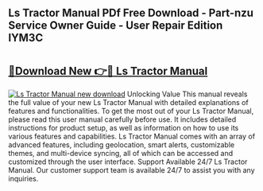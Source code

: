 ## Ls Tractor Manual PDf Free Download - Part-nzu Service Owner Guide - User Repair Edition lYM3C

# <h2><a href="http://bc49707.oget.top/?id=Ls+Tractor+Manual">🔗Download New 👉🔴 Ls Tractor Manual</a></h2>

[![Ls Tractor Manual new download](https://i.imgur.com/5g1atiW.png)](http://bc49707.oget.top/?id=Ls+Tractor+Manual)
Unlocking Value This manual reveals the full value of your new Ls Tractor Manual with detailed explanations of features and functionalities. To get the most out of your Ls Tractor Manual, please read this user manual carefully before use. It includes detailed instructions for product setup, as well as information on how to use its various features and capabilities. Ls Tractor Manual comes with an array of advanced features, including geolocation, smart alerts, customizable themes, and multi-device syncing, all of which can be accessed and customized through the user interface. Support Available 24/7 Ls Tractor Manual. Our customer support team is available 24/7 to assist you with any inquiries.
